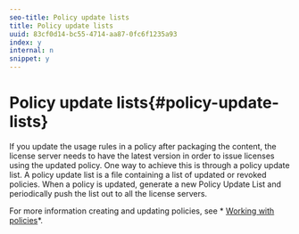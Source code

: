 ```yaml
---
seo-title: Policy update lists
title: Policy update lists
uuid: 83cf0d14-bc55-4714-aa87-0fc6f1235a93
index: y
internal: n
snippet: y
---
```


# Policy update lists{#policy-update-lists}

If you update the usage rules in a policy after packaging the content, the license server needs to have the latest version in order to issue licenses using the updated policy. One way to achieve this is through a policy update list. A policy update list is a file containing a list of updated or revoked policies. When a policy is updated, generate a new Policy Update List and periodically push the list out to all the license servers.

For more information creating and updating policies, see * [Working with policies](../../aaxs-protecting-content/content-working-with-policies/content-working-with-policies-overview.md)*. 
